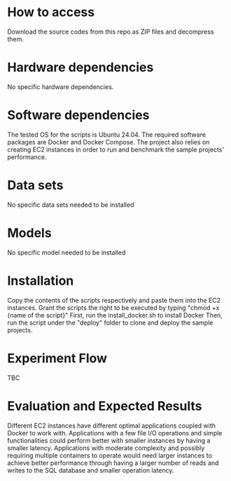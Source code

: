 # How to access
Download the source codes from this repo as ZIP files and decompress them.

# Hardware dependencies
No specific hardware dependencies.

# Software dependencies
The tested OS for the scripts is Ubuntu 24.04. The required software packages are Docker and Docker Compose. The project also relies on creating EC2 instances in order to run and benchmark the sample projects' performance. 

# Data sets
No specific data sets needed to be installed 

# Models
No specific model needed to be installed 

# Installation
Copy the contents of the scripts respectively and paste them into the EC2 instances.
Grant the scripts the right to be executed by typing "chmod +x {name of the script}"
First, run the install_docker.sh to install Docker 
Then, run the script under the "deploy" folder to clone and deploy the sample projects.

# Experiment Flow
TBC

# Evaluation and Expected Results
Different EC2 instances have different optimal applications coupled with Docker to work with. 
Applications with a few file I/O operations and simple functionalities could perform better with smaller instances by having a smaller latency.
Applications with moderate complexity and possibly requiring multiple containers to operate would need larger instances to achieve better performance through having a larger number of reads and writes to the SQL database and smaller operation latency.
